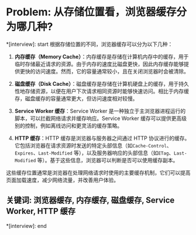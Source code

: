 # Problem: 从存储位置看，浏览器缓存分为哪几种?

*[interview]: start
根据存储位置的不同，浏览器缓存可以分为以下几种：

1. **内存缓存（Memory Cache）**：内存缓存是存储在计算机内存中的缓存，用于临时存储最近请求的资源。由于内存的速度比磁盘更快，因此内存缓存能够提供更快的访问速度。然而，它的容量通常较小，且在关闭浏览器时会被清除。

2. **磁盘缓存（Disk Cache）**：磁盘缓存是存储在计算机硬盘上的缓存，用于持久性地存储资源，以便在用户下次请求相同资源时能够快速访问。相比于内存缓存，磁盘缓存的容量通常更大，但访问速度相对较慢。

3. **Service Worker 缓存**：Service Worker 是一种独立于主浏览器进程运行的脚本，可以拦截网络请求并缓存响应。Service Worker 缓存可以提供更高级别的控制，例如离线访问和更灵活的缓存策略。

4. **HTTP 缓存**：HTTP 缓存是浏览器与服务器之间通过 HTTP 协议进行的缓存。它包括浏览器在请求资源时发送的特定头部信息（如`Cache-Control`、`Expires`、`Last-Modified` 等），以及服务器响应的头部信息（如`ETag`、`Last-Modified` 等）。基于这些信息，浏览器可以判断是否可以使用缓存副本。

这些缓存位置通常是浏览器在处理网络请求时使用的主要缓存机制，它们可以提高页面加载速度，减少网络流量，并改善用户体验。

## 关键词: 浏览器缓存, 内存缓存, 磁盘缓存, Service Worker, HTTP 缓存
*[interview]: end
